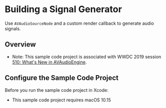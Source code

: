 # Building a Signal Generator
Use `AVAudioSourceNode` and a custom render callback to generate audio signals.

## Overview

- Note: This sample code project is associated with WWDC 2019 session [510: What's New in AVAudioEngine](https://developer.apple.com/videos/play/wwdc19/510/).

## Configure the Sample Code Project

Before you run the sample code project in Xcode:

* This sample code project requires macOS 10.15